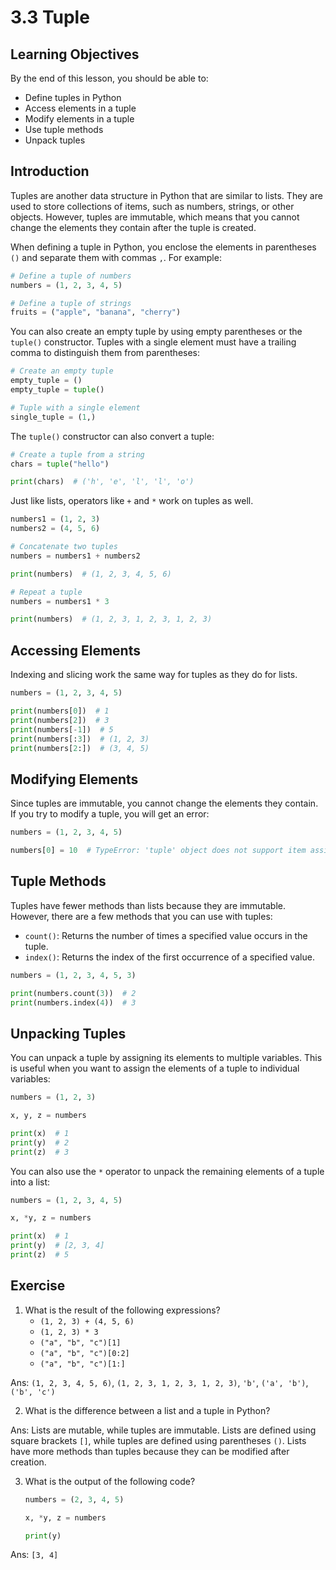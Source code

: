 # 3.3 Tuple

## Learning Objectives

By the end of this lesson, you should be able to:

- Define tuples in Python
- Access elements in a tuple
- Modify elements in a tuple
- Use tuple methods
- Unpack tuples

## Introduction

Tuples are another data structure in Python that are similar to lists. They are used to store collections of items, such as numbers, strings, or other objects. However, tuples are immutable, which means that you cannot change the elements they contain after the tuple is created.

When defining a tuple in Python, you enclose the elements in parentheses `()` and separate them with commas `,`. For example:

```python
# Define a tuple of numbers
numbers = (1, 2, 3, 4, 5)

# Define a tuple of strings
fruits = ("apple", "banana", "cherry")
```

You can also create an empty tuple by using empty parentheses or the `tuple()` constructor. Tuples with a single element must have a trailing comma to distinguish them from parentheses:

```python
# Create an empty tuple
empty_tuple = ()
empty_tuple = tuple()

# Tuple with a single element
single_tuple = (1,)
```

The `tuple()` constructor can also convert a tuple:

```python
# Create a tuple from a string
chars = tuple("hello")

print(chars)  # ('h', 'e', 'l', 'l', 'o')
```

Just like lists, operators like `+` and `*` work on tuples as well.

```python
numbers1 = (1, 2, 3)
numbers2 = (4, 5, 6)

# Concatenate two tuples
numbers = numbers1 + numbers2

print(numbers)  # (1, 2, 3, 4, 5, 6)

# Repeat a tuple
numbers = numbers1 * 3

print(numbers)  # (1, 2, 3, 1, 2, 3, 1, 2, 3)
```

## Accessing Elements

Indexing and slicing work the same way for tuples as they do for lists.

```python
numbers = (1, 2, 3, 4, 5)

print(numbers[0])  # 1
print(numbers[2])  # 3
print(numbers[-1])  # 5
print(numbers[:3])  # (1, 2, 3)
print(numbers[2:])  # (3, 4, 5)
```

## Modifying Elements

Since tuples are immutable, you cannot change the elements they contain. If you try to modify a tuple, you will get an error:

```python
numbers = (1, 2, 3, 4, 5)

numbers[0] = 10  # TypeError: 'tuple' object does not support item assignment
```

## Tuple Methods

Tuples have fewer methods than lists because they are immutable. However, there are a few methods that you can use with tuples:

- `count()`: Returns the number of times a specified value occurs in the tuple.
- `index()`: Returns the index of the first occurrence of a specified value.

```python
numbers = (1, 2, 3, 4, 5, 3)

print(numbers.count(3))  # 2
print(numbers.index(4))  # 3
```

## Unpacking Tuples

You can unpack a tuple by assigning its elements to multiple variables. This is useful when you want to assign the elements of a tuple to individual variables:

```python
numbers = (1, 2, 3)

x, y, z = numbers

print(x)  # 1
print(y)  # 2
print(z)  # 3
```

You can also use the `*` operator to unpack the remaining elements of a tuple into a list:

```python
numbers = (1, 2, 3, 4, 5)

x, *y, z = numbers

print(x)  # 1
print(y)  # [2, 3, 4]
print(z)  # 5
```

## Exercise

1. What is the result of the following expressions?
   - `(1, 2, 3) + (4, 5, 6)`
   - `(1, 2, 3) * 3`
   - `("a", "b", "c")[1]`
   - `("a", "b", "c")[0:2]`
   - `("a", "b", "c")[1:]`

Ans: `(1, 2, 3, 4, 5, 6)`, `(1, 2, 3, 1, 2, 3, 1, 2, 3)`, `'b'`, `('a', 'b')`, `('b', 'c')`

2. What is the difference between a list and a tuple in Python?

Ans: Lists are mutable, while tuples are immutable. Lists are defined using square brackets `[]`, while tuples are defined using parentheses `()`. Lists have more methods than tuples because they can be modified after creation.

3. What is the output of the following code?

   ```python
   numbers = (2, 3, 4, 5)

   x, *y, z = numbers

   print(y)
   ```

Ans: `[3, 4]`
